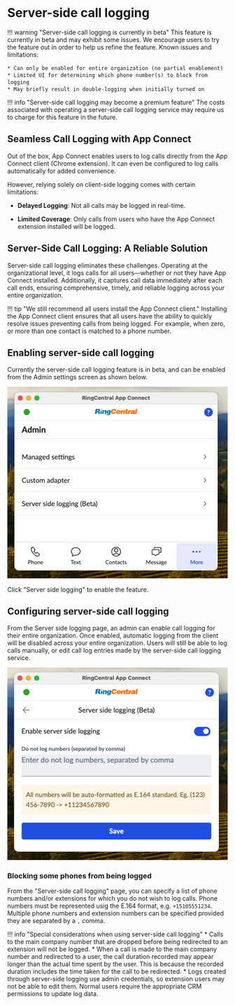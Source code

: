# Server-side call logging

!!! warning "Server-side call logging is currently in beta"
    This feature is currently in beta and may exhibit some issues. We encourage users to try the feature out in order to help us refine the feature. Known issues and limitations:
    
	* Can only be enabled for entire organization (no partial enablement)
	* Limited UI for determining which phone number(s) to block from logging
	* May briefly result in double-logging when initially turned on
	
!!! info "Server-side call logging may become a premium feature"
    The costs associated with operating a server-side call logging service may require us to charge for this feature in the future. 
	
## Seamless Call Logging with App Connect

Out of the box, App Connect enables users to log calls directly from the App Connect client (Chrome extension). It can even be configured to log calls automatically for added convenience.

However, relying solely on client-side logging comes with certain limitations:

* **Delayed Logging**: Not all calls may be logged in real-time.

* **Limited Coverage**: Only calls from users who have the App Connect extension installed will be logged.

## Server-Side Call Logging: A Reliable Solution

Server-side call logging eliminates these challenges. Operating at the organizational level, it logs calls for all users—whether or not they have App Connect installed. Additionally, it captures call data immediately after each call ends, ensuring comprehensive, timely, and reliable logging across your entire organization.

!!! tip "We still recommend all users install the App Connect client."
    Installing the App Connect client ensures that all users have the ability to quickly resolve issues preventing calls from being logged. For example, when zero, or more than one contact is matched to a phone number. 

## Enabling server-side call logging

Currently the server-side call logging feature is in beta, and can be enabled from the Admin settings screen as shown below. 

![Server-side call logging setup](../img/sscl-setup.png)

Click "Server side logging" to enable the feature.

## Configuring server-side call logging

From the Server side logging page, an admin can enable call logging for their entire organization. Once enabled, automatic logging from the client will be disabled across your entire organization. Users will still be able to log calls manually, or edit call log entries made by the server-side call logging service. 

![Server-side call logging setup](../img/sscl-config.png)

### Blocking some phones from being logged

From the "Server-side call logging" page, you can specify a list of phone numbers and/or extensions for which you do not wish to log calls. Phone numbers must be represented usig the E.164 format, e.g. `+15105551234`. Multiple phone numbers and extension numbers can be specified provided they are separated by a `,` comma. 

!!! info "Special considerations when using server-side call logging"
    * Calls to the main company number that are dropped before being redirected to an extension will not be logged.
    * When a call is made to the main company number and redirected to a user, the call duration recorded may appear longer than the actual time spent by the user. This is because the recorded duration includes the time taken for the call to be redirected.
    * Logs created through server-side logging use admin credentials, so extension users may not be able to edit them. Normal users require the appropriate CRM permissions to update log data.


